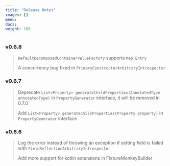 ```yaml
---
title: "Release Notes"
images: []
menu:
docs:
weight: 100
---
```

### v0.6.8
> `DefaultDecomposedContainerValueFactory` supports `Map.Entry`
>
> A concurrency bug fixed in `PrimaryConstructorArbitraryIntrospector`

### v0.6.7
> Deprecate `List<Property> generateChildProperties(AnnotatedType annotatedType)` in `PropertyGenerator` interface, it will be removed in 0.7.0
>
> Add `List<Property> generateChildProperties(Property property)` in `PropertyGenerator` interface

### v0.6.6
> Log the error instead of throwing an exception if setting field is failed with `FieldReflectionArbitraryIntrospector`
>
> Add more support for kotlin extensions in FixtureMonkeyBuilder
